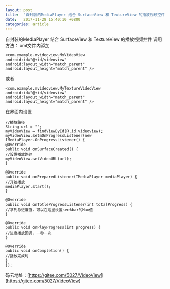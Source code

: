 ```yaml
---
layout: post
title:  "自封装的MediaPlayer 结合 SurfaceView 和 TextureView 的播放视频控件"
date:   2017-11-28 15:40:10 +0800
categories: article
---
```


自封装的MediaPlayer 结合 SurfaceView 和 TextureView 的播放视频控件
调用方法：
xml文件内添加
```
<com.example.mvideoview.MyVideoView
android:id="@+id/videoview"
android:layout_width="match_parent"
android:layout_height="match_parent" />
```
或者
```
<com.example.mvideoview.MyTextureVideoView
android:id="@+id/videoview"
android:layout_width="match_parent"
android:layout_height="match_parent" />
```

在界面内设置
```
//播放路径
String url = "";
myVideoView = findViewById(R.id.videoview);
myVideoView.setmOnProgressListener(new IMediaPlayer.OnProgressListener() {
@Override
public void onSurfaceCreated() {
//设置播放路径
myVideoView.setVideoURL(url);
}

@Override
public void onPreparedListener(IMediaPlayer mediaPlayer) {
//开始播放
mediaPlayer.start();
}

@Override
public void onTotleProgressListener(int totalProgress) {
//拿到总进度值，可以在这里设置seekbar的Max值
}

@Override
public void onPlayProgress(int progress) {
//进度播放回调，一秒一次
}

@Override
public void onCompletion() {
//播放完成时
}
});
```
码云地址：[https://gitee.com/5027/VideoView] (https://gitee.com/5027/VideoView)

